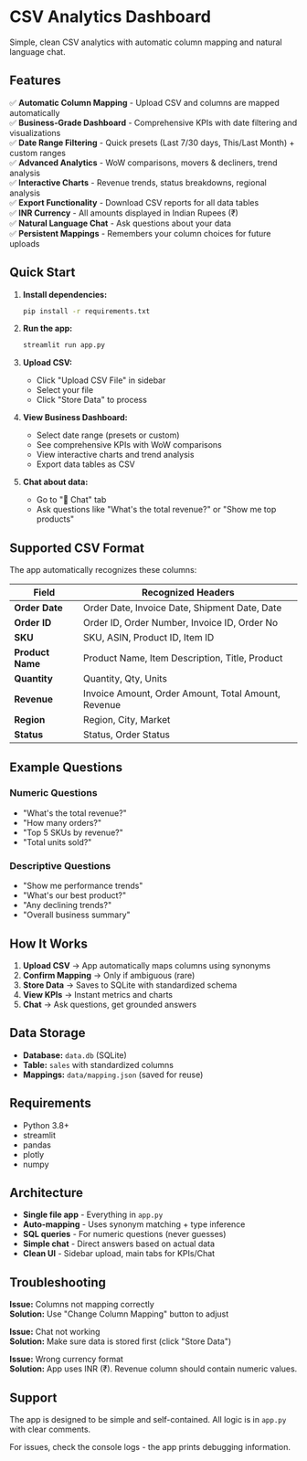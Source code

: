 # CSV Analytics Dashboard

Simple, clean CSV analytics with automatic column mapping and natural language chat.

## Features

✅ **Automatic Column Mapping** - Upload CSV and columns are mapped automatically  
✅ **Business-Grade Dashboard** - Comprehensive KPIs with date filtering and visualizations  
✅ **Date Range Filtering** - Quick presets (Last 7/30 days, This/Last Month) + custom ranges  
✅ **Advanced Analytics** - WoW comparisons, movers & decliners, trend analysis  
✅ **Interactive Charts** - Revenue trends, status breakdowns, regional analysis  
✅ **Export Functionality** - Download CSV reports for all data tables  
✅ **INR Currency** - All amounts displayed in Indian Rupees (₹)  
✅ **Natural Language Chat** - Ask questions about your data  
✅ **Persistent Mappings** - Remembers your column choices for future uploads  

## Quick Start

1. **Install dependencies:**
   ```bash
   pip install -r requirements.txt
   ```

2. **Run the app:**
   ```bash
   streamlit run app.py
   ```

3. **Upload CSV:**
   - Click "Upload CSV File" in sidebar
   - Select your file
   - Click "Store Data" to process

4. **View Business Dashboard:**
   - Select date range (presets or custom)
   - See comprehensive KPIs with WoW comparisons
   - View interactive charts and trend analysis
   - Export data tables as CSV

5. **Chat about data:**
   - Go to "💬 Chat" tab
   - Ask questions like "What's the total revenue?" or "Show me top products"

## Supported CSV Format

The app automatically recognizes these columns:

| Field | Recognized Headers |
|-------|-------------------|
| **Order Date** | Order Date, Invoice Date, Shipment Date, Date |
| **Order ID** | Order ID, Order Number, Invoice ID, Order No |
| **SKU** | SKU, ASIN, Product ID, Item ID |
| **Product Name** | Product Name, Item Description, Title, Product |
| **Quantity** | Quantity, Qty, Units |
| **Revenue** | Invoice Amount, Order Amount, Total Amount, Revenue |
| **Region** | Region, City, Market |
| **Status** | Status, Order Status |

## Example Questions

### Numeric Questions
- "What's the total revenue?"
- "How many orders?"
- "Top 5 SKUs by revenue?"
- "Total units sold?"

### Descriptive Questions
- "Show me performance trends"
- "What's our best product?"
- "Any declining trends?"
- "Overall business summary"

## How It Works

1. **Upload CSV** → App automatically maps columns using synonyms
2. **Confirm Mapping** → Only if ambiguous (rare)
3. **Store Data** → Saves to SQLite with standardized schema
4. **View KPIs** → Instant metrics and charts
5. **Chat** → Ask questions, get grounded answers

## Data Storage

- **Database:** `data.db` (SQLite)
- **Table:** `sales` with standardized columns
- **Mappings:** `data/mapping.json` (saved for reuse)

## Requirements

- Python 3.8+
- streamlit
- pandas
- plotly
- numpy

## Architecture

- **Single file app** - Everything in `app.py`
- **Auto-mapping** - Uses synonym matching + type inference
- **SQL queries** - For numeric questions (never guesses)
- **Simple chat** - Direct answers based on actual data
- **Clean UI** - Sidebar upload, main tabs for KPIs/Chat

## Troubleshooting

**Issue:** Columns not mapping correctly  
**Solution:** Use "Change Column Mapping" button to adjust

**Issue:** Chat not working  
**Solution:** Make sure data is stored first (click "Store Data")

**Issue:** Wrong currency format  
**Solution:** App uses INR (₹). Revenue column should contain numeric values.

## Support

The app is designed to be simple and self-contained. All logic is in `app.py` with clear comments.

For issues, check the console logs - the app prints debugging information.